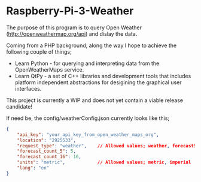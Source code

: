 # Raspberry-Pi-3-Weather

The purpose of this program is to query Open Weather (http://openweathermap.org/api) and dislay the data.

Coming from a PHP background, along the way I hope to achieve the following couple of things;

* Learn Python - for querying and interpreting data from the OpenWeatherMaps service.
* Learn QtPy - a set of C++ libraries and development tools that includes platform independent abstractions for desigining the graphical user interfaces.

This project is currently a WIP and does not yet contain a viable release candidate!

If need be, the config/weatherConfig.json currently looks like this;
~~~json
{
    "api_key": "your_api_key_from_open_weather_maps_org",
    "location": "2925533",
    "request_type": "weather",    // Allowed values; weather, forecast5, forecast16
    "forecast_count_5": 5,
    "forecast_count_16": 16,
    "units": "metric",            // Allowed values; metric, imperial
    "lang": "en"
}
